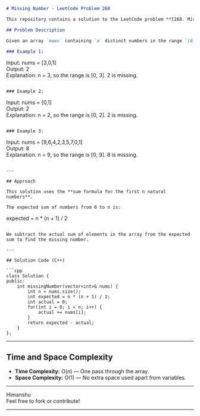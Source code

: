 
```markdown
# Missing Number - LeetCode Problem 268

This repository contains a solution to the LeetCode problem **[268. Missing Number](https://leetcode.com/problems/missing-number/)** using C++.

## Problem Description

Given an array `nums` containing `n` distinct numbers in the range `[0, n]`, return the only number in the range that is missing from the array.

### Example 1:
```
Input: nums = [3,0,1]  
Output: 2  
Explanation: n = 3, so the range is [0, 3]. 2 is missing.
```

### Example 2:
```
Input: nums = [0,1]  
Output: 2  
Explanation: n = 2, so the range is [0, 2]. 2 is missing.
```

### Example 3:
```
Input: nums = [9,6,4,2,3,5,7,0,1]  
Output: 8  
Explanation: n = 9, so the range is [0, 9]. 8 is missing.
```

---

## Approach

This solution uses the **sum formula for the first n natural numbers**.  

The expected sum of numbers from 0 to n is:
```
expected = n * (n + 1) / 2
```

We subtract the actual sum of elements in the array from the expected sum to find the missing number.

---

## Solution Code (C++)

```cpp
class Solution {
public:
    int missingNumber(vector<int>& nums) {
        int n = nums.size();
        int expected = n * (n + 1) / 2;
        int actual = 0;
        for(int i = 0; i < n; i++) {
            actual += nums[i];
        }
        return expected - actual;
    }
};
```

---

## Time and Space Complexity

- **Time Complexity:** O(n) — One pass through the array.
- **Space Complexity:** O(1) — No extra space used apart from variables.

---

Himanshu  
Feel free to fork or contribute!

---
